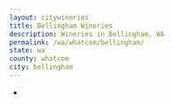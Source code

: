 ```yaml
---
layout: citywineries
title: Bellingham Wineries
description: Wineries in Bellingham, WA
permalink: /wa/whatcom/bellingham/
state: wa
county: whatcom
city: bellingham
---
```

-
